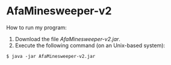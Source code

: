 # AfaMinesweeper-v2
How to run my program:
1. Download the file *AfaMinesweeper-v2.jar*.  
2. Execute the following command (on an Unix-based system):  
```  
$ java -jar AfaMinesweeper-v2.jar
``` 
